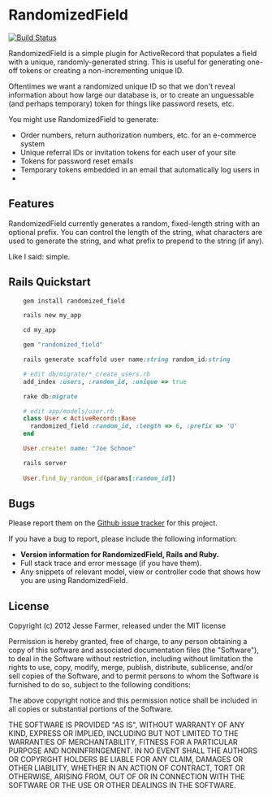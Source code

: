 # RandomizedField

[![Build Status](http://travis-ci.org/jfarmer/randomized_field.png)](http://travis-ci.org/jfarmer/randomized_field)

RandomizedField is a simple plugin for ActiveRecord that populates a field with a unique,
randomly-generated string.  This is useful for generating one-off tokens or creating a
non-incrementing unique ID.

Oftentimes we want a randomized unique ID so that we don't reveal information about how
large our database is, or to create an unguessable (and perhaps temporary) token for
things like password resets, etc.

You might use RandomizedField to generate:
* Order numbers, return authorization numbers, etc. for an e-commerce system
* Unique referral IDs or invitation tokens for each user of your site
* Tokens for password reset emails
* Temporary tokens embedded in an email that automatically log users in
* 

## Features

RandomizedField currently generates a random, fixed-length string with an optional prefix.
You can control the length of the string, what characters are used to generate the string, and what
prefix to prepend to the string (if any).

Like I said: simple.

## Rails Quickstart
```ruby
    gem install randomized_field

    rails new my_app

    cd my_app

    gem "randomized_field"

    rails generate scaffold user name:string random_id:string

    # edit db/migrate/*_create_users.rb
    add_index :users, :random_id, :unique => true

    rake db:migrate

    # edit app/models/user.rb
    class User < ActiveRecord::Base
	  randomized_field :random_id, :length => 6, :prefix => 'U'
    end

    User.create! name: "Joe Schmoe"

    rails server
	
	User.find_by_random_id(params[:random_id])
```
	
## Bugs

Please report them on the [Github issue
tracker](http://github.com/jfarmer/randomized_field/issues) for this project.

If you have a bug to report, please include the following information:

* **Version information for RandomizedField, Rails and Ruby.**
* Full stack trace and error message (if you have them).
* Any snippets of relevant model, view or controller code that shows how you
  are using RandomizedField.


## License

Copyright (c) 2012 Jesse Farmer, released under the MIT license

Permission is hereby granted, free of charge, to any person obtaining
a copy of this software and associated documentation files (the
"Software"), to deal in the Software without restriction, including
without limitation the rights to use, copy, modify, merge, publish,
distribute, sublicense, and/or sell copies of the Software, and to
permit persons to whom the Software is furnished to do so, subject to
the following conditions:

The above copyright notice and this permission notice shall be
included in all copies or substantial portions of the Software.

THE SOFTWARE IS PROVIDED "AS IS", WITHOUT WARRANTY OF ANY KIND,
EXPRESS OR IMPLIED, INCLUDING BUT NOT LIMITED TO THE WARRANTIES OF
MERCHANTABILITY, FITNESS FOR A PARTICULAR PURPOSE AND
NONINFRINGEMENT. IN NO EVENT SHALL THE AUTHORS OR COPYRIGHT HOLDERS BE
LIABLE FOR ANY CLAIM, DAMAGES OR OTHER LIABILITY, WHETHER IN AN ACTION
OF CONTRACT, TORT OR OTHERWISE, ARISING FROM, OUT OF OR IN CONNECTION
WITH THE SOFTWARE OR THE USE OR OTHER DEALINGS IN THE SOFTWARE.

